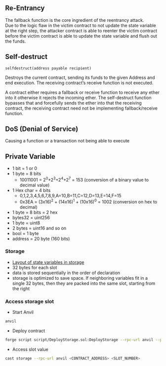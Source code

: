 ## Re-Entrancy
The fallback function is the core ingredient of the reentrancy attack.
<br>
Due to the logic flaw in the victim contract to not update the state variable at the right step, the attacker contract is able to reenter the victim contract before the victim contract is able to update the state variable and flush out the funds.
## Self-destruct
```solidity
selfdestruct(address payable recipient)
```
Destroys the current contract, sending its funds to the given Address and end execution. The receiving contract’s receive function is not executed.
<br>

A contract either requires a fallback or receive function to receive any ether into it otherwise it rejects the incoming ether. The self-destruct  function bypasses that and forcefully sends the ether into that the receiving contract, the receiving contract need not be implementing fallback/receive function.

## DoS (Denial of Service)
Causing a function or a transaction not being able to execute

## Private Variable
- 1 bit = 1 or 0
- 1 byte = 8 bits
  - 10011001 = 2<sup>0</sup>+2<sup>3</sup>+2<sup>4</sup>+2<sup>7</sup> = 153 (conversion of a binary value to decimal value)
- 1 Hex char = 4 bits
  - 0,1,2,3,4,5,6,7,8,9,A=10,B=11,C=12,D=13,E=14,F=15
  - 0x3EA = (3x16)<sup>2</sup> + (14x16)<sup>1</sup> + (10x16)<sup>0</sup> = 1002 (conversion on hex to decimal)
- 1 byte = 8 bits = 2 hex
- bytes32 = uint256 
- 1 byte = uint8
- 2 bytes = uint16 and so on
- bool = 1 byte
- address  = 20 byte (160 bits)

### Storage
- [Layout of state variables in storage ](https://docs.soliditylang.org/en/latest/internals/layout_in_storage.html) 
- 32 bytes for each slot
- data is stored sequentially in the order of declaration
- storage is optimized to save space. If neighboring variables fit in a single
  32 bytes, then they are packed into the same slot, starting from the right

### Access storage slot
- Start Anvil
```bash
anvil
```
- Deploy contract
```bash
forge script script/DeployStorage.sol:DeployStorage --rpc-url anvil --private-key ${PRIVATE_KEY_ANVIL}  --broadcast -vvvv
```
- Access slot value
```bash
cast storage --rpc-url anvil <CONTRACT_ADDRESS> <SLOT_NUMBER>
```

